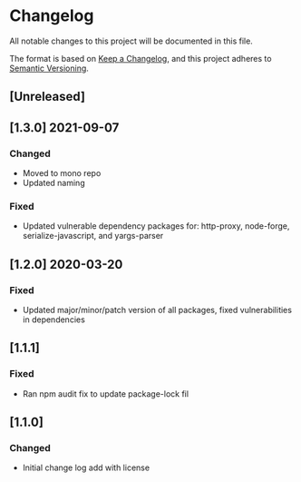 # Changelog
All notable changes to this project will be documented in this file.

The format is based on [Keep a Changelog](https://keepachangelog.com/en/1.0.0/),
and this project adheres to [Semantic Versioning](https://semver.org/spec/v2.0.0.html).

## [Unreleased]

## [1.3.0] 2021-09-07 

### Changed

- Moved to mono repo
- Updated naming

### Fixed
- Updated vulnerable dependency packages for: http-proxy, node-forge, serialize-javascript, and yargs-parser

## [1.2.0] 2020-03-20 
### Fixed
- Updated major/minor/patch version of all packages, fixed vulnerabilities in dependencies

## [1.1.1]
### Fixed
- Ran npm audit fix to update package-lock fil

## [1.1.0]
### Changed
- Initial change log add with license
